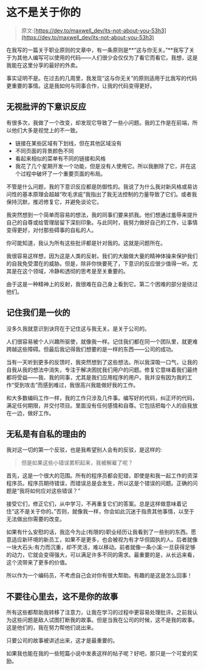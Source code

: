 # 这不是关于你的

> 原文:[https://dev.to/maxwell_dev/its-not-about-you-53h3](https://dev.to/maxwell_dev/its-not-about-you-53h3)

在我写的一篇关于职业原则的文章中，有一条原则是**“这与你无关。”**我写了关于为其他人编写可以使用的代码——人们很少会仅仅为了看它而看它。我想，这是我能在这里分享的最好的外卖。

事实证明不是。在过去的几周里，我发现“这与你无关”的原则适用于比我写的代码更重要的事情。这是我如何与同事合作，让我的代码变得更好。

## 无视批评的下意识反应

有很多次，我做了一个改变，却发现它导致了一些小问题。我的工作是在前端，所以他们大多是视觉上的不一致。

*   链接在某些区域有下划线，但在其他区域没有
*   不同页面的背景颜色不同
*   看起来相似的菜单有不同的链接和风格
*   我花了几个星期开发一个功能，但是没有人使用它。所以我删除了它，并在这个过程中破坏了一个重要页面的布局。

不管是什么问题，我的下意识反应都是防御性的。我说了为什么我对新风格或易访问性的基本原理会超越“吹毛求疵”我指出了我无法控制的力量导致了它们。或者我保持沉默，推迟修复它，并避免谈论它。

我突然想到一个简单而容易的想法，我的同事们要来抓我。他们想通过羞辱来提升自己的自尊或给管理层留下深刻印象。与此同时，我努力做好自己的工作，让事情变得更好，对付那些碍事的自私的人。

你可能知道，我认为所有这些批评都是针对我的。这就是问题所在。

我很容易这样想，因为这是人类的反射。我们的大脑做大量的精神体操来保护我们的自我免受潜在的威胁。但是，除非你快要死了，下意识的反应很少值得一听。尤其是在这个领域，冷静和透彻的思考是至关重要的。

由于这是一种精神上的反射，我很难在自己身上看到它。第二个困难的部分是绕过他们。

## 记住我们是一伙的

没多久我就意识到诀窍在于记住这与我无关。是关于公司的。

人们很容易被个人兴趣所驱使，就像我一样。记住我们都在同一个团队里，就更难跨越这些障碍。但最后我记得我们想要的是一样的东西——公司的成功。

当有一天听到更多的反馈时，我突然想到了这些想法。所以我深吸一口气，让我的自我从我的想法中消失，专注于解决困扰我们用户的问题。修复它意味着我们最终都将受益——我、我的同事，尤其是我们应用程序的用户。我并没有因为我的工作“受到攻击”而感到难过，我很高兴我能做好我的工作。

和大多数编码工作一样，我的工作只涉及几件事。编写好的代码，纠正坏的代码，满足任何期限，并交付项目。里面没有任何感情和自尊。它包括把每个人的自我放在一边，做好工作。

## 无私是有自私的理由的

我对这一切的第一个反驳，也是我希望别人会有的反驳，是这样的:

> 但是如果这些小错误累积起来，我被解雇了呢？

首先，这是一个很大的范围。所有的程序员都会犯错，即使是和我一起工作的资深程序员。程序员期待错误，而错误总是会发生，所以这是个错误的问题。正确的问题是“我将如何应对这些错误？”

接受它们，修正它们，从中学习，不再重复它们的答案。总是这样做意味着记住“这不是关于你的。”否则，就像我一样，你会如此沉迷于指责其他事情，以至于无法做出你需要的改变。

如果有什么安慰的话，我迄今为止(有限的)职业经历让我看到了一些别的东西。愿意适应新环境的新员工，如果不是更多，也会被视为有才华但固执的人。后者就像一块大石头:有力而沉重，却不灵活，难以移动。前者就像一条小溪:一旦获得足够的动力，它就会变得强大，可以满足许多不同的需求。最重要的是，从长远来看，这个流带来了更多的价值。

所以作为一个编码员，不考虑自己会对你有很大帮助。有趣的是这是怎么回事！

## 不要往心里去，这不是你的故事

所有这些都帮助我转移了注意力，让我在学习的过程中更容易处理批评。之前我认为这些问题是敌人试图打断我的故事。但是当我在公司的时候，这不是我的故事。这是他们的，我在努力帮他们说出来。

只要公司的故事被讲述出来，这才是最重要的。

如果我也能在我的一些短篇小说中发表这样的帖子呢？好吧，那只是一个可爱的奖励。